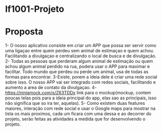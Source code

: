# If1001-Projeto

# Proposta

1- O nosso aplicativo consiste em criar um APP que possa ser servir como uma ligaçao entre quem perdeu sem animal de estimaçao
   e quem achou. Facilitando a divulgaçao e centralizando o local de busca e de divulgação.
2- Todas as pessoas que perderam algum animal de estimação ou quem achou algum animal perdido na rua, podera usar o APP para maximar e facilitar. Todo mundo que perdeu ou perde um animal, usa de todas as formas para encontrar.
3-Existe, porem a ideia dele é criar uma rede social sobre isso. O nosso APP vai ser integrado com redes sociais, facilitando e aumento a area de contato da divulgaçao.
4-https://ninjamock.com/s/Z63TDDx link para o mockup(mockup, contem poucas telas pois para a ideia principal do app, elas sao as principais, isso não significa que so ira ter, aquelas).
5- Como existem duas features maiores, interação com rede social e usar o Google maps para mostrar na lista os mais proximos, cada um ficara com uma dessa e ao decorrer do projeto, serão feitas as atividades a medida que for desenvolvendo o projeto.
